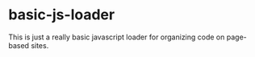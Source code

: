 basic-js-loader
===============

This is just a really basic javascript loader for organizing code on page-based sites.